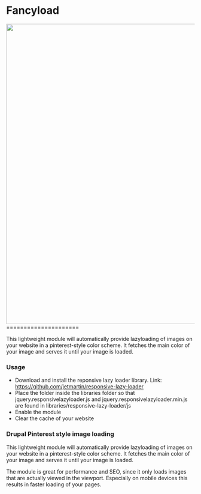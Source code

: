 Fancyload
=====================
<img src="https://stefvanlooveren.me/sites/default/files/2019-07/fancyload.gif?raw=true" width="800px">
=====================


This lightweight module will automatically provide lazyloading of images on your website in a pinterest-style color scheme. It fetches the main color of your image and serves it until your image is loaded.

### Usage

* Download and install the reponsive lazy loader library. Link: https://github.com/jetmartin/responsive-lazy-loader
* Place the folder inside the libraries folder so that jquery.responsivelazyloader.js and jquery.responsivelazyloader.min.js are found in libraries/responsive-lazy-loader/js
* Enable the module
* Clear the cache of your website

### Drupal Pinterest style image loading

This lightweight module will automatically provide lazyloading of images on your website in a pinterest-style color scheme. It fetches the main color of your image and serves it until your image is loaded.

The module is great for performance and SEO, since it only loads images that are actually viewed in the viewport. Especially on mobile devices this results in faster loading of your pages.